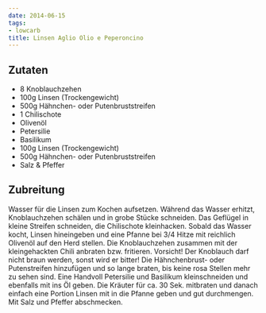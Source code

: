 ```yaml
---
date: 2014-06-15
tags:
- lowcarb
title: Linsen Aglio Olio e Peperoncino
---
```


## Zutaten
- 8 Knoblauchzehen
- 100g Linsen (Trockengewicht)
- 500g Hähnchen- oder Putenbruststreifen
- 1 Chilischote
- Olivenöl
- Petersilie
- Basilikum
- 100g Linsen (Trockengewicht)
- 500g Hähnchen- oder Putenbruststreifen
- Salz & Pfeffer

## Zubreitung
Wasser für die Linsen zum Kochen aufsetzen. Während das Wasser erhitzt, Knoblauchzehen schälen und in grobe Stücke schneiden. Das Geflügel in kleine Streifen schneiden, die Chilischote kleinhacken.
Sobald das Wasser kocht, Linsen hineingeben und eine Pfanne bei 3/4 Hitze mit reichlich Olivenöl auf den Herd stellen. Die Knoblauchzehen zusammen mit der kleingehackten Chili anbraten bzw. fritieren. Vorsicht! Der Knoblauch darf nicht braun werden, sonst wird er bitter! Die Hähnchenbrust- oder Putenstreifen hinzufügen und so lange braten, bis keine rosa Stellen mehr zu sehen sind. Eine Handvoll Petersilie und Basilikum kleinschneiden und ebenfalls mit ins Öl geben. Die Kräuter für ca. 30 Sek. mitbraten und danach einfach eine Portion Linsen mit in die Pfanne geben und gut durchmengen. Mit Salz und Pfeffer abschmecken.
